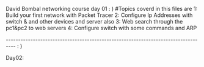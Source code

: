 David Bombal networking course day 01 : )
#Topics coverd in this files are
1: Build your first network with Packet Tracer
2: Configure Ip Addresses with switch & and other devices and server also
3: Web search through the pc1&pc2 to web servers
4: Configure switch with some commands and ARP 


---------------------------------------------------------------------------------- : )

Day02:
